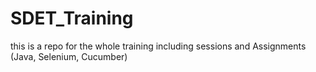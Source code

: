 # SDET_Training
this is a repo for the whole training including sessions and Assignments (Java, Selenium, Cucumber)
